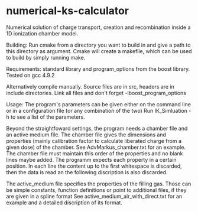 # numerical-ks-calculator
Numerical solution of charge transport, creation and recombination inside a 1D ionization chamber model.

Building:
Run cmake from a directory you want to build in and give a path to this directory as argument.
Cmake will create a makefile, which can be used to build by simply running make.

Requirements: standard library and program_options from the boost library.
Tested on gcc 4.9.2

Alternatively compile manually. Source files are in src, headers are in include directories.
Link all files and don't forget -lboost_program_options

Usage:
The program's parameters can be given either on the command line or in a configuration file (or any combination of the two)
Run IK_Simluation -h to see a list of the parameters.

Beyond the straightfoward settings, the program needs a chamber file and an active medium file.
The chamber file gives the dimensions and properties (mainly calibration factor to calculate liberated charge from a given dose) 
of the chamber.
See AdvMarkus_chamber.txt for an example.
The chamber file must maintain this order of the properties and no blank lines maybe added.
The programm expects each property in a certain position. In each line the content up to the first whitespace is discarded,
then the data is read an the following discription is also discarded.

The active_medium file specifies the properties of the filling gas.
Those can be simple constants, function definitions or point to additional files, if they are given in a spline format
See active_medium_air_with_direct.txt for an example and a detailed discription of its format.
